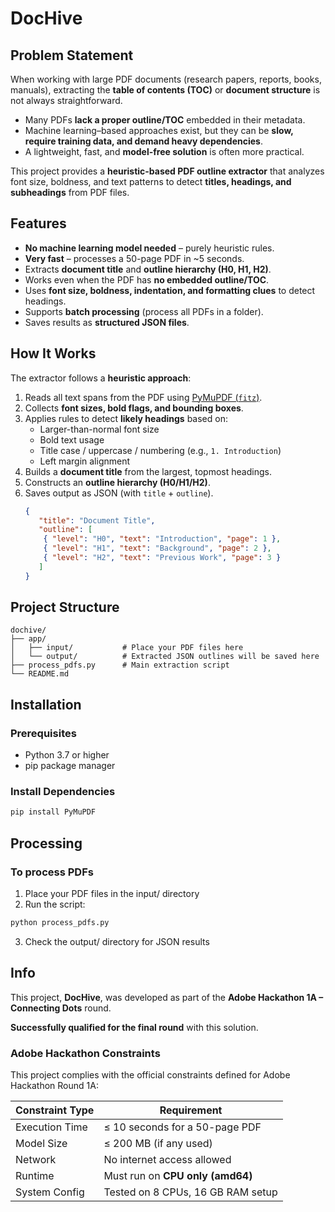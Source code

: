 # DocHive 
## Problem Statement
When working with large PDF documents (research papers, reports, books, manuals), extracting the **table of contents (TOC)** or **document structure** is not always straightforward.  
- Many PDFs **lack a proper outline/TOC** embedded in their metadata.  
- Machine learning–based approaches exist, but they can be **slow, require training data, and demand heavy dependencies**.  
- A lightweight, fast, and **model-free solution** is often more practical.

This project provides a **heuristic-based PDF outline extractor** that analyzes font size, boldness, and text patterns to detect **titles, headings, and subheadings** from PDF files.  

## Features  
- **No machine learning model needed** – purely heuristic rules.  
- **Very fast** – processes a 50-page PDF in ~5 seconds.  
- Extracts **document title** and **outline hierarchy (H0, H1, H2)**.  
- Works even when the PDF has **no embedded outline/TOC**.  
- Uses **font size, boldness, indentation, and formatting clues** to detect headings.  
- Supports **batch processing** (process all PDFs in a folder).  
- Saves results as **structured JSON files**. 

## How It Works  
The extractor follows a **heuristic approach**:  
1. Reads all text spans from the PDF using [PyMuPDF (`fitz`)](https://pymupdf.readthedocs.io/).  
2. Collects **font sizes, bold flags, and bounding boxes**.  
3. Applies rules to detect **likely headings** based on:  
   - Larger-than-normal font size  
   - Bold text usage  
   - Title case / uppercase / numbering (e.g., `1. Introduction`)  
   - Left margin alignment  
4. Builds a **document title** from the largest, topmost headings.  
5. Constructs an **outline hierarchy (H0/H1/H2)**.  
6. Saves output as JSON (with `title` + `outline`).
   ```json
   {
      "title": "Document Title",
      "outline": [
       { "level": "H0", "text": "Introduction", "page": 1 },
       { "level": "H1", "text": "Background", "page": 2 },
       { "level": "H2", "text": "Previous Work", "page": 3 }
      ]
   }
   ```
## Project Structure
```
dochive/
├── app/
│   ├── input/           # Place your PDF files here
│   └── output/          # Extracted JSON outlines will be saved here
├── process_pdfs.py      # Main extraction script
└── README.md
```

## Installation
### Prerequisites
- Python 3.7 or higher
- pip package manager

### Install Dependencies
```bash
pip install PyMuPDF
```

## Processing
### To process PDFs
1. Place your PDF files in the input/ directory
2. Run the script:
```bash
python process_pdfs.py 
```
3. Check the output/ directory for JSON results

## Info

This project, **DocHive**, was developed as part of the **Adobe Hackathon 1A – Connecting Dots** round.

**Successfully qualified for the final round** with this solution.

### Adobe Hackathon Constraints

This project complies with the official constraints defined for Adobe Hackathon Round 1A:

| Constraint Type  | Requirement                          |
|------------------|--------------------------------------|
| Execution Time | ≤ 10 seconds for a 50-page PDF       |
| Model Size     | ≤ 200 MB (if any used)               |
| Network        | No internet access allowed           |
| Runtime        | Must run on **CPU only (amd64)**      |
| System Config  | Tested on 8 CPUs, 16 GB RAM setup     |
